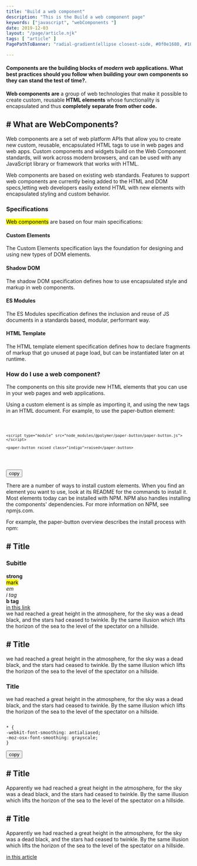 ```yaml
---
title: "Build a web component"
description: "This is the Build a web component page"
keywords: ["javascript", "webComponents "]
date: 2019-12-03
layout: "/page/article.njk"
tags: [ "article" ]
PagePathToBanner: "radial-gradient(ellipse closest-side, #0f0e1680, #100e17), url(/_assets/media/images/abstract-4.jpg)"

---
```


<h4 class="preface">
Components are the building blocks of <em>modern web</em> applications. What best practices should you follow when building your own components so they can stand the test of time?.
</h4>

<!-- Excerpt Start -->
<strong>Web components are</strong> a group of web technologies that make it possible to create custom, reusable <strong>HTML elements</strong> whose functionality is encapsulated and thus <strong>completely separate from other code.</strong>
<!-- Excerpt End -->

## # What are WebComponents? 
Web components are a set of web platform APIs that allow you to create new custom, reusable, encapsulated HTML tags to use in web pages and web apps. Custom components and widgets build on the Web Component standards, will work across modern browsers, and can be used with any JavaScript library or framework that works with HTML.

Web components are based on existing web standards. Features to support web components are currently being added to the HTML and DOM specs,letting web developers easily extend HTML with new elements with encapsulated styling and custom behavior.


### Specifications
<mark>Web components</mark> are based on four main specifications:

#### Custom Elements
The Custom Elements specification lays the foundation for designing and using new types of DOM elements.

#### Shadow DOM
The shadow DOM specification defines how to use encapsulated style and markup in web components.

#### ES Modules
The ES Modules specification defines the inclusion and reuse of JS documents in a standards based, modular, performant way.

#### HTML Template
The HTML template element specification defines how to declare fragments of markup that go unused at page load, but can be instantiated later on at runtime.


### How do I use a web component?
The components on this site provide new HTML elements that you can use in your web pages and web applications.

Using a custom element is as simple as importing it, and using the new tags in an HTML document. For example, to use the paper-button element:

<div class="codepencil">
<pre><code>

    <script type="module" src="node_modules/@polymer/paper-button/paper-button.js"></script>

    <paper-button raised class="indigo">raised</paper-button>

</code></pre>
</div>
<button>copy</button>

There are a number of ways to install custom elements. When you find an element you want to use, look at its README for the commands to install it. Most elements today can be installed with NPM. NPM also handles installing the components' dependencies. For more information on NPM, see npmjs.com.

For example, the paper-button overview describes the install process with npm:

## # Title 
###  Subitle 
<strong>strong</strong> <br>
<mark>mark</mark> <br>
<em>em</em> <br>
<i> i tag</i><br>
<b> b tag </b><br>
<a class="link" href="/">in this link</a><br> we had reached a great height in the atmosphere, for the sky was a dead black, and the stars had ceased to twinkle. By the same illusion which lifts the horizon of the sea to the level of the spectator on a hillside.



## # Title

<el-inline attr="lead">
we had reached a great height in the atmosphere, for the sky was a dead black, and the stars had ceased to twinkle. By the same illusion which lifts the horizon of the sea to the level of the spectator on a hillside.
</el-inline>

###  Title
we had reached a great height in the atmosphere, for the sky was a dead black, and the stars had ceased to twinkle. By the same illusion which lifts the horizon of the sea to the level of the spectator on a hillside.


<div class="markcode">
<pre><code>
* {
-webkit-font-smoothing: antialiased;
-moz-osx-font-smoothing: grayscale;
}
</code></pre>
<button>copy</button>
</div>

## # Title
Apparently we had reached a great height in the atmosphere, for the sky was a dead black, and the stars had ceased to twinkle. By the same illusion which lifts the horizon of the sea to the level of the spectator on a hillside.

## # Title
Apparently we had reached a great height in the atmosphere, for the sky was a dead black, and the stars had ceased to twinkle. By the same illusion which lifts the horizon of the sea to the level of the spectator on a hillside.


<a class="link" href="/">in this article</a>


